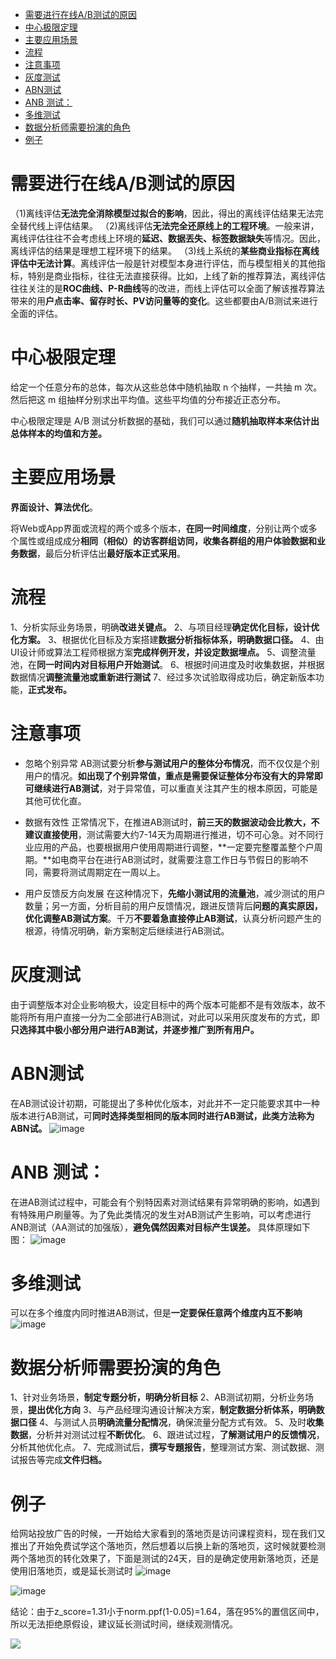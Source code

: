 - [ 需要进行在线A/B测试的原因](#head1)
- [ 中心极限定理](#head2)
- [ 主要应用场景](#head3)
- [ 流程](#head4)
- [ 注意事项](#head5)
- [ 灰度测试](#head6)
- [ ABN测试](#head7)
- [ANB 测试：](#head8)
- [ 多维测试](#head9)
- [ 数据分析师需要扮演的角色](#head10)
- [ 例子](#head11)
# <span id="head1"> 需要进行在线A/B测试的原因</span>

（1)离线评估**无法完全消除模型过拟合的影响**，因此，得出的离线评估结果无法完全替代线上评估结果。  （2)离线评估**无法完全还原线上的工程环境**。一般来讲，离线评估往往不会考虑线上环境的**延迟、数据丟失、标签数据缺失**等情况。因此，离线评估的结果是理想工程环境下的结果。  （3)线上系统的**某些商业指标在离线评估中无法计算**。离线评估一般是针对模型本身进行评估，而与模型相关的其他指标，特别是商业指标，往往无法直接获得。比如，上线了新的推荐算法，离线评估往往关注的是**ROC曲线、P-R曲线**等的改进，而线上评估可以全面了解该推荐算法带来的用**户点击率、留存时长、PV访问量等的变化**。这些都要由A/B测试来进行全面的评估。

# <span id="head2"> 中心极限定理</span>

给定一个任意分布的总体，每次从这些总体中随机抽取 n 个抽样，一共抽 m 次。然后把这 m 组抽样分别求出平均值。这些平均值的分布接近正态分布。

中心极限定理是 A/B 测试分析数据的基础，我们可以通过**随机抽取样本来估计出总体样本的均值和方差。**

# <span id="head3"> 主要应用场景</span>

**界面设计、算法优化**。

将Web或App界面或流程的两个或多个版本，**在同一时间维度**，分别让两个或多个属性或组成成分**相同（相似）**的访客群组访同，收集各群组的**用户体验数据和业务数据**，最后分析评估出**最好版本正式采用**。

# <span id="head4"> 流程</span>

1、分析实际业务场景，明确**改进关键点。**  2、与项目经理**确定优化目标，设计优化方案。**  3、根据优化目标及方案搭建**数据分析指标体系，明确数据口径。**  4、由UI设计师或算法工程师根据方案**完成样例开发，并设定数据埋点。**  5、调整流量池，在**同一时间内对目标用户开始测试**。  6、根据时间进度及时收集数据，并根据数据情况**调整流量池或重新进行测试**  7、经过多次试验取得成功后，确定新版本功能，**正式发布。**

# <span id="head5"> 注意事项</span>

*   忽略个别异常  AB测试要分析**参与测试用户的整体分布情况**，而不仅仅是个别用户的情况。**如出现了个别异常值，重点是需要保证整体分布没有大的异常即可继续进行AB测试**，对于异常值，可以重直关注其产生的根本原因，可能是其他可优化直。

*   数据有效性  正常情况下，在推进AB测试时，**前三天的数据波动会比教大，不建议直接使用**，测试需要大约7-14天为周期进行推进，切不可心急。对不同行业应用的产品，也要根据用户使用周期进行调整，**一定要完整覆盖整个户周期。**如电商平台在进行AB测试时，就需要注意工作日与节假日的影响不同，需要将测试周期定在一周以上。

*   用户反馈反方向发展  在这种情况下，**先缩小测试用的流量池**，减少测试的用户数量；另一方面，分析目前的用户反馈情况，跟进反馈背后**问题的真实原因，优化调整AB测试方案**。千万**不要着急直接停止AB测试**，认真分析问题产生的根源，待情况明确，新方案制定后继续进行AB测试。

# <span id="head6"> 灰度测试</span>

由于调整版本对企业影响极大，设定目标中的两个版本可能都不是有效版本，故不能将所有用户直接一分为二全部进行AB测试，对此可以采用灰度发布的方式，即**只选择其中极小部分用户进行AB測试，并逐步推广到所有用户。**

# <span id="head7"> ABN测试</span>

在AB测试设计初期，可能提出了多种优化版本，对此并不一定只能要求其中一种版本进行AB测试，可**同时选择类型相同的版本同时进行AB测试，此类方法称为ABN试。**  ![image](https://upload-images.jianshu.io/upload_images/18339009-e43f7922afc4d4ce.png?imageMogr2/auto-orient/strip%7CimageView2/2/w/1240) 

# <span id="head8">ANB 测试：</span>

在进AB测试过程中，可能会有个别特因素对测试结果有异常明确的影响，如遇到有特殊用户刷量等。为了免此类情况的发生对AB测试产生影响，可以考虑进行ANB测试（AA测试的加强版），**避免偶然因素对目标产生误差。**  具体原理如下图：  ![image](https://upload-images.jianshu.io/upload_images/18339009-e99a4516ae78c68a.png?imageMogr2/auto-orient/strip%7CimageView2/2/w/1240) 

# <span id="head9"> 多维测试</span>

可以在多个维度内同时推进AB测试，但是**一定要保任意两个维度内互不影响**  ![image](https://upload-images.jianshu.io/upload_images/18339009-e6099c32a5954649.png?imageMogr2/auto-orient/strip%7CimageView2/2/w/1240) 

# <span id="head10"> 数据分析师需要扮演的角色</span>

1、针对业务场景，**制定专题分析，明确分析目标**  2、AB测试初期，分析业务场景，**提出优化方向**  3、与产品经理沟通设计解决方案，**制定数据分析体系，明确数据口径**  4、与测试人员**明确流量分配情况**，确保流量分配方式有效。  5、及时**收集数据**，分析并对测试过程**不断优化**。  6、跟进试过程，**了解测试用户的反馈情况**，分析其他优化点。  7、完成测试后，**撰写专題报告**，整理测试方案、测试数据、测试报告等完成**文件归档。**

# <span id="head11"> 例子</span>

给网站投放广告的时候，一开始给大家看到的落地页是访问课程资料，现在我们又推出了开始免费试学这个落地页，然后想着以后换上新的落地页，这时候就要检测两个落地页的转化效果了，下面是测试的24天，目的是确定使用新落地页，还是使用旧落地页，或是延长测试时  ![image](https://upload-images.jianshu.io/upload_images/18339009-2ad2fdd698f4b6f7.png?imageMogr2/auto-orient/strip%7CimageView2/2/w/1240)

  ![image](https://upload-images.jianshu.io/upload_images/18339009-ef1626d4bbd41bbc.png?imageMogr2/auto-orient/strip%7CimageView2/2/w/1240) 

结论：由于z_score=1.31小于norm.ppf(1-0.05)=1.64，落在95%的置信区间中，所以无法拒绝原假设，建议延长测试时间，继续观测情况。

![](https://upload-images.jianshu.io/upload_images/18339009-580004ed45525f0e.png?imageMogr2/auto-orient/strip%7CimageView2/2/w/1240)
